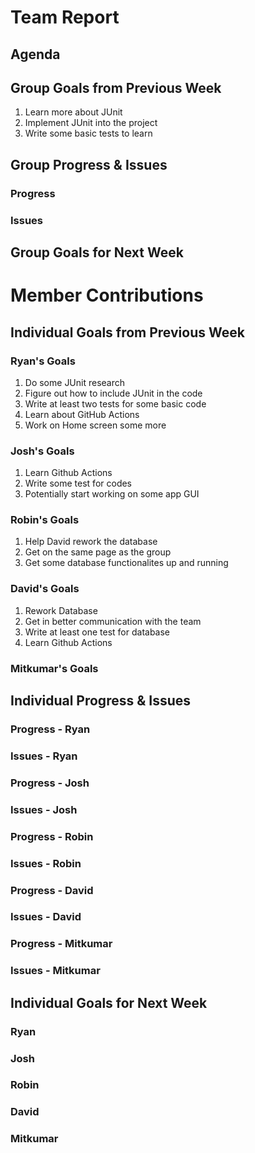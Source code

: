 # Team Report

## Agenda
## Group Goals from Previous Week
1. Learn more about JUnit
2. Implement JUnit into the project
3. Write some basic tests to learn

## Group Progress & Issues
### Progress

### Issues
 
## Group Goals for Next Week

# Member Contributions

## Individual Goals from Previous Week
### Ryan's Goals
1. Do some JUnit research
2. Figure out how to include JUnit in the code
3. Write at least two tests for some basic code
4. Learn about GitHub Actions
5. Work on Home screen some more     
### Josh's Goals
1. Learn Github Actions
2. Write some test for codes
3. Potentially start working on some app GUI
### Robin's Goals
1. Help David rework the database
2. Get on the same page as the group
3. Get some database functionalites up and running
### David's Goals
1. Rework Database
2. Get in better communication with the team
3. Write at least one test for database
4. Learn Github Actions
### Mitkumar's Goals

## Individual Progress & Issues
### Progress - Ryan

### Issues - Ryan

### Progress - Josh

### Issues - Josh
### Progress - Robin

### Issues - Robin

### Progress - David

### Issues - David

### Progress - Mitkumar
  
### Issues - Mitkumar
  
## Individual Goals for Next Week
### Ryan

### Josh

### Robin

### David
   
### Mitkumar
